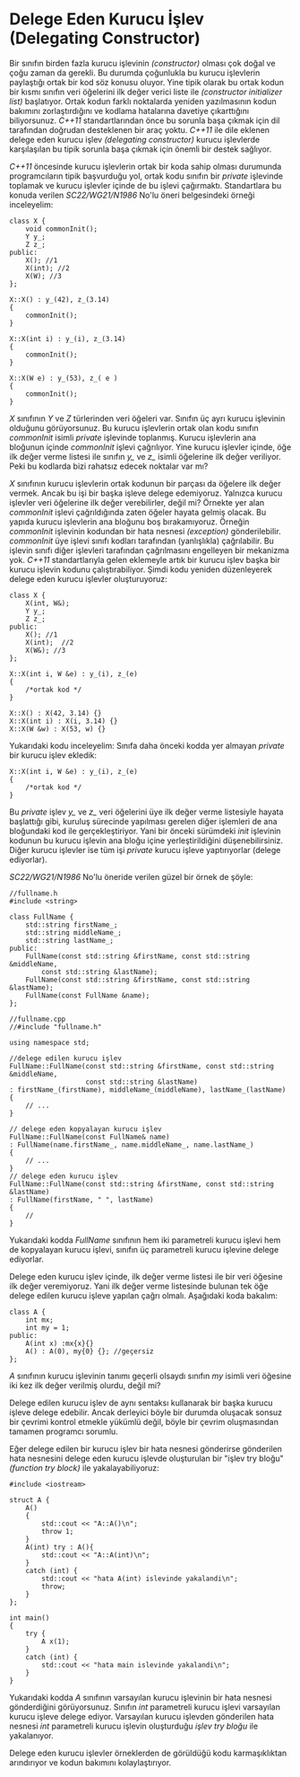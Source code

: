 # Delege Eden Kurucu İşlev (Delegating Constructor)

Bir sınıfın birden fazla kurucu işlevinin _(constructor)_ olması çok doğal ve çoğu zaman da gerekli. 
Bu durumda çoğunlukla bu kurucu işlevlerin paylaştığı ortak bir kod söz konusu oluyor. 
Yine tipik olarak bu ortak kodun bir kısmı sınıfın veri öğelerini ilk değer verici liste ile _(constructor initializer list)_ başlatıyor. 
Ortak kodun farklı noktalarda yeniden yazılmasının kodun bakımını zorlaştırdığını ve kodlama hatalarına davetiye çıkarttığını biliyorsunuz. 
_C++11_ standartlarından önce bu sorunla başa çıkmak için dil tarafından doğrudan desteklenen bir araç yoktu. 
_C++11_ ile dile eklenen delege eden kurucu işlev _(delegating constructor)_ kurucu işlevlerde karşılaşılan bu tipik sorunla başa çıkmak için önemli bir destek sağlıyor.

_C++11_ öncesinde kurucu işlevlerin ortak bir koda sahip olması durumunda programcıların tipik başvurduğu yol, 
ortak kodu sınıfın bir _private_ işlevinde toplamak ve kurucu işlevler içinde de bu işlevi çağırmaktı. 
Standartlara bu konuda verilen _SC22/WG21/N1986_ No'lu öneri belgesindeki örneği inceleyelim:

```
class X {
	void commonInit();
	Y y_;
	Z z_;
public:
	X(); //1
	X(int); //2
	X(W); //3
}; 

X::X() : y_(42), z_(3.14) 
{
	commonInit();
}

X::X(int i) : y_(i), z_(3.14) 
{
	commonInit();
}

X::X(W e) : y_(53), z_( e )
{
	commonInit();
}
```

_X_ sınıfının _Y_ ve _Z_ türlerinden veri öğeleri var. 
Sınıfın üç ayrı kurucu işlevinin olduğunu görüyorsunuz. 
Bu kurucu işlevlerin ortak olan kodu sınıfın _commonInit_ isimli _private_ işlevinde toplanmış. 
Kurucu işlevlerin ana bloğunun içinde _commonInit_ işlevi çağrılıyor. 
Yine kurucu işlevler içinde, öğe ilk değer verme listesi ile sınıfın *y_* ve *z_* isimli öğelerine ilk değer veriliyor. 
Peki bu kodlarda bizi rahatsız edecek noktalar var mı?

_X_ sınıfının kurucu işlevlerin ortak kodunun bir parçası da öğelere ilk değer vermek. 
Ancak bu işi bir başka işleve delege edemiyoruz. 
Yalnızca kurucu işlevler veri öğelerine ilk değer verebilirler, değil mi? 
Örnekte yer alan _commonInit_ işlevi çağrıldığında zaten öğeler hayata gelmiş olacak.
Bu yapıda kurucu işlevlerin ana bloğunu boş bırakamıyoruz. 
Örneğin _commonInit_ işlevinin kodundan bir hata nesnesi _(exception)_ gönderilebilir. 
_commonInit_ üye işlevi sınıfı kodları tarafından (yanlışlıkla) çağrılabilir. 
Bu işlevin sınıfı diğer işlevleri tarafından çağrılmasını engelleyen bir mekanizma yok.
_C++11_ standartlarıyla gelen eklemeyle artık bir kurucu işlev başka bir kurucu işlevin kodunu çalıştırabiliyor. 
Şimdi kodu yeniden düzenleyerek delege eden kurucu işlevler oluşturuyoruz:

```
class X {
	X(int, W&);
	Y y_;
	Z z_;
public:
	X(); //1
	X(int);  //2
	X(W&); //3
};

X::X(int i, W &e) : y_(i), z_(e) 
{
	/*ortak kod */
}

X::X() : X(42, 3.14) {}
X::X(int i) : X(i, 3.14) {}
X::X(W &w) : X(53, w) {}
```

Yukarıdaki kodu inceleyelim: 
Sınıfa daha önceki kodda yer almayan _private_ bir kurucu işlev ekledik:

```
X::X(int i, W &e) : y_(i), z_(e) 
{
	/*ortak kod */
}
```

Bu _private_ işlev *y_* ve *z_* veri öğelerini üye ilk değer verme listesiyle hayata başlattığı gibi, 
kuruluş sürecinde yapılması gerelen diğer işlemleri de ana bloğundaki kod ile gerçekleştiriyor. 
Yani bir önceki sürümdeki _init_ işlevinin kodunun bu kurucu işlevin ana bloğu içine yerleştirildiğini düşenebilirsiniz. 
Diğer kurucu işlevler ise tüm işi _private_ kurucu işleve yaptırıyorlar (delege ediyorlar).

_SC22/WG21/N1986_ No'lu öneride verilen güzel bir örnek de şöyle:


```
//fullname.h
#include <string>

class FullName {
	std::string firstName_;
	std::string middleName_;
	std::string lastName_;
public:
	FullName(const std::string &firstName, const std::string &middleName,
        const std::string &lastName);
	FullName(const std::string &firstName, const std::string &lastName);
	FullName(const FullName &name);
};

//fullname.cpp
//#include "fullname.h"

using namespace std;

//delege edilen kurucu işlev
FullName::FullName(const std::string &firstName, const std::string &middleName,
                   const std::string &lastName)
: firstName_(firstName), middleName_(middleName), lastName_(lastName)
{
	// ...
}

// delege eden kopyalayan kurucu işlev
FullName::FullName(const FullName& name)
: FullName(name.firstName_, name.middleName_, name.lastName_)
{
	// ...
}
// delege eden kurucu işlev
FullName::FullName(const std::string &firstName, const std::string &lastName)
: FullName(firstName, " ", lastName)
{
	//
}
```

Yukarıdaki kodda _FullName_ sınıfının hem iki parametreli kurucu işlevi hem de kopyalayan kurucu işlevi, 
sınıfın üç parametreli kurucu işlevine delege ediyorlar.

Delege eden kurucu işlev içinde, ilk değer verme listesi ile bir veri öğesine ilk değer veremiyoruz. 
Yani ilk değer verme listesinde bulunan tek öğe delege edilen kurucu işleve yapılan çağrı olmalı. Aşağıdaki koda bakalım:

```
class A {
	int mx;
	int my = 1;
public:
	A(int x) :mx{x}{}
	A() : A(0), my{0} {}; //geçersiz
};
```

_A_ sınıfının kurucu işlevinin tanımı geçerli olsaydı sınıfın _my_ isimli veri öğesine iki kez ilk değer verilmiş olurdu, değil mi?

Delege edilen kurucu işlev de aynı sentaksı kullanarak bir başka kurucu işleve delege edebilir. 
Ancak derleyici böyle bir durumda oluşacak sonsuz bir çevrimi kontrol etmekle yükümlü değil, böyle bir çevrim oluşmasından tamamen programcı sorumlu.

Eğer delege edilen bir kurucu işlev bir hata nesnesi gönderirse gönderilen hata nesnesini delege eden kurucu işlevde oluşturulan bir "işlev try bloğu" _(function try block)_ ile yakalayabiliyoruz:

```
#include <iostream>

struct A {
	A()
	{
		std::cout << "A::A()\n";
		throw 1;
	}
	A(int) try : A(){
		std::cout << "A::A(int)\n";
	}
	catch (int) {
		std::cout << "hata A(int) islevinde yakalandi\n";
		throw;
	}
};

int main()
{
	try {
		A x(1);
	}
	catch (int) {
		std::cout << "hata main islevinde yakalandi\n";
	}
}
```

Yukarıdaki kodda _A_ sınıfının varsayılan kurucu işlevinin bir hata nesnesi gönderdiğini görüyorsunuz. 
Sınıfın _int_ parametreli kurucu işlevi varsayılan kurucu işleve delege ediyor. 
Varsayılan kurucu işlevden gönderilen hata nesnesi _int_ parametreli kurucu işlevin oluşturduğu _işlev try bloğu_ ile yakalanıyor.

Delege eden kurucu işlevler örneklerden de görüldüğü kodu karmaşıklıktan arındırıyor ve kodun bakımını kolaylaştırıyor.
